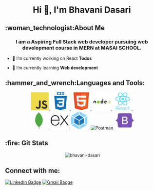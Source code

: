 
<h1 align="center">Hi 👋, I'm Bhavani Dasari</h1>
<h2>:woman_technologist:About Me</h2>
<h3 align="center">I am a Aspiring Full Stack web developer pursuing web development course in MERN at MASAI SCHOOL.</h3>

- 🔭 I’m currently working on React **Todos**

- 🌱 I’m currently learning **Web development**

<h2 align="left" font-weight="bold">:hammer_and_wrench:Languages and Tools:</h2>
<div align="center" margin="30" >
 <a href="https://developer.mozilla.org/en-US/docs/Web/JavaScript" target="_blank" rel="noreferrer" margin="30"><img src="https://github.com/devicons/devicon/blob/master/icons/javascript/javascript-original.svg" title="JavaScript" alt="JavaScript" width="60" height="60"/>&nbsp;</a>
  <a href="https://www.w3schools.com/css/" target="_blank" rel="noreferrer"margin="30"><img src="https://github.com/devicons/devicon/blob/master/icons/css3/css3-plain-wordmark.svg"  title="CSS3" alt="CSS" width="60" height="60"/>&nbsp;</a>
   <a href="https://www.w3.org/html/" target="_blank" rel="noreferrer"margin="30"><img src="https://github.com/devicons/devicon/blob/master/icons/html5/html5-original.svg" title="HTML5" alt="HTML" width="60" height="60"/>&nbsp;</a>
   <a href="https://nodejs.org" target="_blank" rel="noreferrer"margin="30"><img src="https://github.com/devicons/devicon/blob/master/icons/nodejs/nodejs-original-wordmark.svg" title="NodeJS" alt="NodeJS" width="60" height="60"/>&nbsp;</a>
  <a href="https://reactjs.org/" target="_blank" rel="noreferrer"margin="30"><img src="https://github.com/devicons/devicon/blob/master/icons/react/react-original-wordmark.svg" title="React" alt="React" width="60" height="60"/>&nbsp;</a><br/>
  <a href="https://www.mongodb.com/" target="_blank" rel="noreferrer"margin="30"> <img src="https://github.com/devicons/devicon/blob/master/icons/mongodb/mongodb-plain.svg" title="Mongodb" alt="Mongodb" width="60" height="60"/>&nbsp;</a>
  <a href="https://expressjs.com" target="_blank" rel="noreferrer" margin="30"> <img src="https://github.com/devicons/devicon/blob/master/icons/express/express-original.svg" alt="express" width="60" height="60"  padding:"20"  margin="30"/> </a>
  <a href="https://webpack.js.org" target="_blank" rel="noreferrer"margin="30">  <img src="https://github.com/devicons/devicon/blob/master/icons/webpack/webpack-original.svg" title="Webpack" alt="Webpack" width="60" height="60"/>&nbsp;</a>
   <a href="https://postman.com" target="_blank" rel="noreferrer"margin="30"><img src="https://www.vectorlogo.zone/logos/getpostman/getpostman-icon.svg" title="Postman" alt="Postman" width="60" height="60"/>&nbsp;</a>
<a href="https://getbootstrap.com" target="_blank" rel="noreferrer"margin="30"><img src="https://github.com/devicons/devicon/blob/master/icons/bootstrap/bootstrap-plain.svg" alt="bootstrap" width="60" height="60"/></a>
</div>
<h2>:fire: Git Stats</h2>
<p align="center">&nbsp;<img align="center" src="https://github-readme-stats.vercel.app/api?username=bhavani-dasari&theme=dark&show_icons=true&locale=en" alt="bhavani-dasari" /></p>


<h2 align="left">Connect with me:</h2>
<p align="left" id="badges">
<a href="https://www.linkedin.com/in/bhavani-dasari-906134140/"><img src="https://img.shields.io/badge/LinkedIn-blue?style=for-the-badge&logo=linkedin&logoColor=white" alt="LinkedIn Badge"/></a>
 <a href="bhavanidasari215@gmail.com"><img src="https://img.shields.io/badge/Gmail-red?style=for-the-badge&logo=gmail&logoColor=white" alt="Gmail Badge"/></a>
</p>

